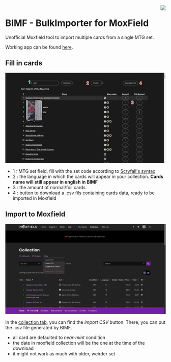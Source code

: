 <img src="public/ratIcon.ico" align="right" style="max-width: 15%" />

# BIMF - BulkImporter for MoxField

Unofficial Moxfield tool to import multiple cards from a single MTG set.

Working app can be found [here](https://vredeza.github.io/bimf/).

## Fill in cards

![BIMF Screenshot](./bimf_screenshot.png)

- 1 : MTG set field, fill with the set code according to [Scryfall's syntax](https://scryfall.com/docs/syntax)
- 2 : the language in which the cards will appear in your collection. **Cards name will still appear in english in BIMF**
- 3 : the amount of normal/foil cards
- 4 : button to download a .csv fils containing cards data, ready to be imported in Moxfield

## Import to Moxfield

![Moxfield Screenshot](./moxfield_screenshot.png)

In the [collection tab](https://www.moxfield.com/collection), you can find the *import CSV* button. There, you can put the .csv file generated by BIMF.

- all card are defaulted to *near-mint* condition
- the date in moxfield collection will be the one at the time of the download
- it might not work as much with older, weirder set